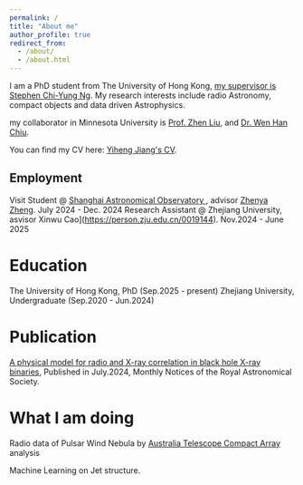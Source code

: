 ```yaml
---
permalink: /
title: "About me"
author_profile: true
redirect_from: 
  - /about/
  - /about.html
---
```


I am a PhD student from The University of Hong Kong, [my supervisor is Stephen Chi-Yung Ng](https://www.physics.hku.hk/people/academic_staff/teaching_staff/scy_ng). My research interests include radio Astronomy, compact objects and data driven Astrophysics.

my collaborator in Minnesota University is [Prof. Zhen Liu](https://cse.umn.edu/physics/zhen-liu), and [Dr. Wen Han Chiu](https://physics.illinois.edu/people/directory/profile/whchiu).

You can find my CV here: [Yiheng Jiang's CV](../assets/YihengJiang_resume.pdf).

Employment
------
Visit Student @ [Shanghai Astronomical Observatory ](http://www.shao.cas.cn/), advisor [Zhenya Zheng](http://www.shao.cas.cn/sourcedb/zw/zjrck/201804/t20180403_4991274.html).  July 2024 - Dec. 2024
Research Assistant @ Zhejiang University, asvisor Xinwu Cao](https://person.zju.edu.cn/0019144). Nov.2024 - June 2025

Education
======
The University of Hong Kong, PhD (Sep.2025 - present)
Zhejiang University, Undergraduate (Sep.2020 - Jun.2024)

Publication
======
[A physical model for radio and X-ray correlation in black hole X-ray binaries](https://doi.org/10.1093/mnras/stae1777), Published in July.2024, Monthly Notices of the Royal Astronomical Society.

What I am doing
======
Radio data of Pulsar Wind Nebula by [Australia Telescope Compact Array](https://www.atnf.csiro.au/) analysis

Machine Learning on Jet structure.
